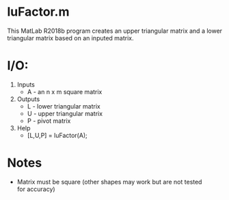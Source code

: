 # luFactor.m
This MatLab R2018b program creates an upper triangular matrix and a
lower triangular matrix based on an inputed matrix.

# I/O:
1. Inputs
   * A - an n x m square matrix
2. Outputs
   * L - lower triangular matrix
   * U - upper triangular matrix
   * P - pivot matrix
3. Help
   * [L,U,P] = luFactor(A);

# Notes
   * Matrix must be square (other shapes may work but are not tested<br/>
   for accuracy)
